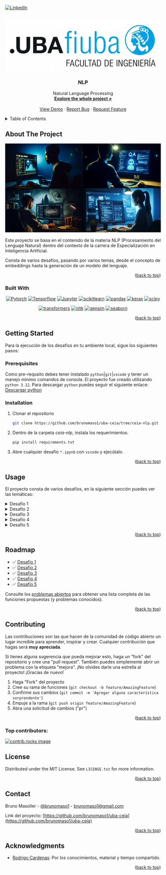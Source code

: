<!-- Improved compatibility of back to top link: See: https://github.com/othneildrew/Best-README-Template/pull/73 -->

<a id="readme-top"></a>

<!--
*** Thanks for checking out the Best-README-Template. If you have a suggestion
*** that would make this better, please fork the repo and create a pull request
*** or simply open an issue with the tag "enhancement".
*** Don't forget to give the project a star!
*** Thanks again! Now go create something AMAZING! :D
-->

<!-- PROJECT SHIELDS -->
<!--
*** I'm using markdown "reference style" links for readability.
*** Reference links are enclosed in brackets [ ] instead of parentheses ( ).
*** See the bottom of this document for the declaration of the reference variables
*** for contributors-url, forks-url, etc. This is an optional, concise syntax you may use.
*** https://www.markdownguide.org/basic-syntax/#reference-style-links
-->

[![LinkedIn][linkedin-shield]][linkedin-url]

<!-- PROJECT LOGO -->
<br />
<div align="center">
  <a href="https://github.com/brunomaso1/uba-ceia">
    <img src="ceia-nlp/resources/logoFIUBA.jpg" alt="Logo" width="500">
  </a>

<h3 align="center">NLP</h3>

  <p align="center">
    Natural Language Processing
    <br />
    <a href="https://github.com/brunomaso1/uba-ceia"><strong>Explore the whole project »</strong></a>
    <br />
    <br />
    <a href="https://nbviewer.org/github/brunomaso1/uba-ceia/blob/ceia-nlp/ceia-nlp/Desafio%201.ipynb">View Demo</a>
    ·
    <a href="https://github.com/brunomaso1/uba-ceia/issues/new?labels=bug&template=bug-report---.md">Report Bug</a>
    ·
    <a href="https://github.com/brunomaso1/uba-ceia/issues/new?labels=enhancement&template=feature-request---.md">Request Feature</a>
  </p>
</div>

<!-- TABLE OF CONTENTS -->
<details>
  <summary>Table of Contents</summary>
  <ol>
    <li>
      <a href="#about-the-project">About The Project</a>
      <ul>
        <li><a href="#built-with">Built With</a></li>
      </ul>
    </li>
    <li>
      <a href="#getting-started">Getting Started</a>
      <ul>
        <li><a href="#prerequisites">Prerequisites</a></li>
        <li><a href="#installation">Installation</a></li>
      </ul>
    </li>
    <li><a href="#usage">Usage</a></li>
    <li><a href="#roadmap">Roadmap</a></li>
    <li><a href="#contributing">Contributing</a></li>
    <li><a href="#license">License</a></li>
    <li><a href="#contact">Contact</a></li>
    <li><a href="#acknowledgments">Acknowledgments</a></li>
  </ol>
</details>

<!-- ABOUT THE PROJECT -->

## About The Project

[![Product Name Screen Shot][product-screenshot]](https://example.com)

Este proyecto se basa en el contenido de la materia NLP (Procesamiento del Lenguaje Natural) dentro del contexto de la carrera de Especialización en Inteligencia Artificial.

Consta de varios desafíos, pasando por varios temas, desde el concepto de embeddings hasta la generación de un modelo del lenguaje.

<p align="right">(<a href="#readme-top">back to top</a>)</p>

### Built With

<div style="text-align: center">

[![Pytorch][pytorch]][pytorch-url]
[![Tensorflow][tensorflow]][tensorflow-url]
[![Jupyter][jupyter]][jupyter-url]
[![scikitlearn][scikitlearn]][scikitlearn-url]
[![pandas][pandas]][pandas-url]
[![keras][keras]][keras-url]
[![scipy][scipy]][scipy-url]

[![transformers][transformers]][transformers-url]
[![nltk][nltk]][nltk-url]
[![gensim][gensim]][gensim-url]
[![seaborn][seaborn]][seaborn-url]

</div>

<p align="right">(<a href="#readme-top">back to top</a>)</p>

<!-- GETTING STARTED -->

## Getting Started

Para la ejecución de los desafíos en tu ambiente local, sigue los siguientes pasos:

### Prerequisites

Como pre-requsito debes tener instalado `python`|`git`|`vscode` y tener un manejo mínimo comandos de consola. El proyecto fue creado utilizando `python 3.12`. Para descargar `python` puedes seguir el siguiente enlace: [Descargar python][download-python-url]

### Installation

1. Clonar el repositorio
   ```sh
   git clone https://github.com/brunomaso1/uba-ceia/tree/ceia-nlp.git
   ```
2. Dentro de la carpeta _ceia-nlp_, instala los requerimientos:
   ```sh
   pip install requirements.txt
   ```
3. Abre cualquier desafío `*.ipynb` con `vscode` y ejecútalo.

<p align="right">(<a href="#readme-top">back to top</a>)</p>

<!-- USAGE EXAMPLES -->

## Usage

El proyecto consta de varios desafíos, en la siguiente sección puedes ver las temáticas:

<details>

<summary>Desafío 1</summary>

<em><p>

<strong>Word vectorizer + Naive bayes:</strong>

El primer desfío consta de explorar la vectorización de documentos, con un enfoque clásico (utilizando temas TF-IDF), para empezar a visualizar la similitud entre documentos de forma matemática, utilizando usualmente la similitud de coseno. También es una primera aproximación a un simple modelo del lenguaje como lo es <ins>Naive Bayes</ins>, donde se analiza sus puntos fuertes así también como sus puntos débiles en comparación con <ins>Complement NB</ins> para la clasificación de documentos.

</p></em>

</details>

<details>

<summary>Desafío 2</summary>

<em><p>

<strong>Embeddings con Gensim:</strong>

El segundo desfío toma un enfoque más complejo e introduce el térmio de <ins>embeddings</ins>, el cual es una mejora a la primera vectorización. En este sentido, se analizan nuevamente medidas de distancias en las distintas dimensiones de estos embeddings creados con la librería de Gensim. Se exploran analogías y visualizaciones en espacios de dimensiones reducidos, mediante técnicas como PCA o T-SNE, utilizando el lore del Señor de los Anillos.

</p></em>

</details>

<details>

<summary>Desafío 3</summary>

<em><p>

<strong>Modelo del lenguaje:</strong>

El tercer desafío introduce formalmente las primeras lineas de investigación en modelos del lenguaje utilizando "deep learning". Se nombran térmios como tokenización y corpus, explorando en profundidad el proceso de tokenización, el cual es importante para entender como funcionan los grandes modelos del lenguaje, que si bien utilizan una tokenización disitinta actualmente, el enfoque no ha cambiado. En este desafío, también se analizan estructuras que en su tiempo fueron estado del arte, como las celdas de Elman (unidades recurrentes), o capas LSTM/GRU.

</p></em>

</details>

<details>

<summary>Desafío 4</summary>

<em><p>

<strong>BOT QA:</strong>

En este cuarto desafío, se intenta resolver un problema específico: crear un bot QA basando en "deep learning", utilizando capas LSTM y embeddings. En este sentido, se analizan los clasicos problemas que tienen estas arquitecturas de aprendizaje profundo, donde el "overfitting" o el "vanishing gradients" son temas que siempre están presentes. También se obtienen conclusiones interesantes desde el punto de vista de utilzar fine-tuning o la potencia de los embeddings pre-entrenados.

</p></em>

</details>

<details>

<summary>Desafío 5</summary>

<em><p>

<strong>BERT Sentiment Analysis:</strong>

En el útimo desafío, se explora una linea para resolver un problema, que hasta ahora, se venía enfocando con modelos de aprendizaje automático "clásico". Desde este punto de vista, se utliza BERT como encoder para la generación de embedding que condensan información implícita del lenguaje, para luego realizar una búsqueda vectorial con estos vectores para clasificarlos en distintas clases. Inicialmente, se plante resolver el problema con el modelo base, para luego evidenciar las ventajas (como también el costo computacional) del fine-tuning para estos casos.

</p></em>

</details>


<p align="right">(<a href="#readme-top">back to top</a>)</p>

<!-- ROADMAP -->

## Roadmap

- ✅ [Desafío 1][desafio1-notebook-url]
- ✅ [Desafío 2][desafio2-notebook-url]
- ✅ [Desafío 3][desafio3-notebook-url]
- ✅ [Desafío 4][desafio4-notebook-url]
- ✅ [Desafío 5][desafio5-notebook-url]

Consulte los [problemas abiertos](https://github.com/brunomaso1/uba-ceia/issues) para obtener una lista completa de las funciones propuestas (y problemas conocidos).

<p align="right">(<a href="#readme-top">back to top</a>)</p>

<!-- CONTRIBUTING -->

## Contributing

Las contribuciones son las que hacen de la comunidad de código abierto un lugar increíble para aprender, inspirar y crear. Cualquier contribución que hagas será **muy apreciada**.

Si tienes alguna sugerencia que pueda mejorar esto, haga un "fork" del repositorio y cree una "pull request". También puedes simplemente abrir un problema con la etiqueta "mejora".
¡No olvides darle una estrella al proyecto! ¡Gracias de nuevo!

1. Haga "Fork" del proyecto
2. Cree su rama de funciones (`git checkout -b feature/AmazingFeature`)
3. Confirme sus cambios (`git commit -m 'Agregar alguna característica sorprendente'`)
4. Empuje a la rama (`git push origin feature/AmazingFeature`)
5. Abra una solicitud de cambios ("pr")

<p align="right">(<a href="#readme-top">back to top</a>)</p>

### Top contributors:

<a href="https://github.com/brunomaso1/uba-ceia/graphs/contributors">
  <img src="https://contrib.rocks/image?repo=brunomaso1/uba-ceia" alt="contrib.rocks image" />
</a>

<!-- LICENSE -->

## License

Distributed under the MIT License. See `LICENSE.txt` for more information.

<p align="right">(<a href="#readme-top">back to top</a>)</p>

<!-- CONTACT -->

## Contact

Bruno Masoller - [@brunomaso1](https://github.com/brunomaso1) - brunomaso1@gmail.com

Link del proyecto: [https://github.com/brunomaso1/uba-ceia](https://github.com/brunomaso1/uba-ceia)

<p align="right">(<a href="#readme-top">back to top</a>)</p>

<!-- ACKNOWLEDGMENTS -->

## Acknowledgments

- [Rodrigo Cardenas](https://github.com/rodo-qatar): Por los conocimientos, material y tiempo compartido.

<p align="right">(<a href="#readme-top">back to top</a>)</p>

<!-- MARKDOWN LINKS & IMAGES -->
<!-- https://www.markdownguide.org/basic-syntax/#reference-style-links -->

[contributors-shield]: https://img.shields.io/github/contributors/brunomaso1/uba-ceia.svg?style=for-the-badge
[contributors-url]: https://github.com/brunomaso1/uba-ceia/graphs/contributors
[forks-shield]: https://img.shields.io/github/forks/brunomaso1/uba-ceia.svg?style=for-the-badge
[forks-url]: https://github.com/brunomaso1/uba-ceia/network/members
[stars-shield]: https://img.shields.io/github/stars/brunomaso1/uba-ceia.svg?style=for-the-badge
[stars-url]: https://github.com/brunomaso1/uba-ceia/stargazers
[issues-shield]: https://img.shields.io/github/issues/brunomaso1/uba-ceia.svg?style=for-the-badge
[issues-url]: https://github.com/brunomaso1/uba-ceia/issues
[license-shield]: https://img.shields.io/github/license/brunomaso1/uba-ceia.svg?style=for-the-badge
[license-url]: LICENCE
[linkedin-shield]: https://img.shields.io/badge/-LinkedIn-black.svg?style=for-the-badge&logo=linkedin&colorB=555
[linkedin-url]: https://www.linkedin.com/in/brunomaso1
[product-screenshot]: ceia-nlp/resources/readme-portada.png
[download-python-url]: https://www.python.org/downloads/

[pytorch]: https://img.shields.io/badge/pytorch-EE4C2C?style=for-the-badge&logo=pytorch&logoColor=white
[pytorch-url]: https://pytorch.org/
[tensorflow]: https://img.shields.io/badge/tensorflow-FF6F00?style=for-the-badge&logo=tensorflow&logoColor=white
[tensorflow-url]: https://www.tensorflow.org
[jupyter]: https://img.shields.io/badge/jupyter-F37626?style=for-the-badge&logo=jupyter&logoColor=white
[jupyter-url]: https://jupyter.org/
[scikitlearn]: https://img.shields.io/badge/scikitlearn-F7931E?style=for-the-badge&logo=scikitlearn&logoColor=white
[pandas]: https://img.shields.io/badge/pandas-150458?style=for-the-badge&logo=pandas&logoColor=white
[keras]: https://img.shields.io/badge/keras-D00000?style=for-the-badge&logo=keras&logoColor=white
[scipy]: https://img.shields.io/badge/scipy-8CAAE6?style=for-the-badge&logo=scipy&logoColor=white
[scikitlearn-url]: https://scikit-learn.org/
[pandas-url]: https://pandas.pydata.org/
[keras-url]: https://keras.io/
[scipy-url]: https://scipy.org/
[transformers]: https://img.shields.io/badge/huggingface-FFD21E?style=for-the-badge&logo=huggingface&logoColor=black
[transformers-url]: https://huggingface.co/docs/transformers/index
[nltk]: https://img.shields.io/badge/nltk-0d97ca?style=for-the-badge
[gensim]: https://img.shields.io/badge/gensim-1938c0?style=for-the-badge
[seaborn]: https://img.shields.io/badge/seaborn-008ef4?style=for-the-badge
[nltk-url]: https://www.nltk.org/
[gensim-url]: https://radimrehurek.com/gensim/
[seaborn-url]: https://seaborn.pydata.org/
[desafio1-notebook-url]: ceia-nlp/Desafio%201.ipynb
[desafio2-notebook-url]: ceia-nlp/Desafio%202.ipynb
[desafio3-notebook-url]: ceia-nlp/Desafio%203.ipynb
[desafio4-notebook-url]: ceia-nlp/Desafio%204.ipynb
[desafio5-notebook-url]: ceia-nlp/Desafio%205.ipynb
